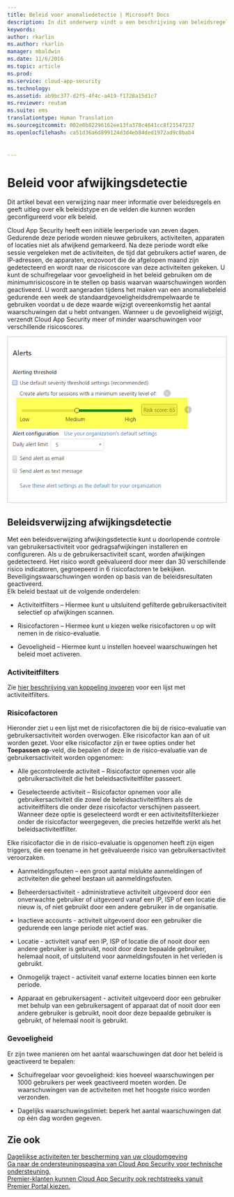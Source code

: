 ```yaml
---
title: Beleid voor anomaliedetectie | Microsoft Docs
description: In dit onderwerp vindt u een beschrijving van beleidsregels voor anomaliedetectie en naslaginformatie over de bouwstenen van een beleid voor anomaliedetectie.
keywords: 
author: rkarlin
ms.author: rkarlin
manager: mbaldwin
ms.date: 11/6/2016
ms.topic: article
ms.prod: 
ms.service: cloud-app-security
ms.technology: 
ms.assetid: ab9bc377-d2f5-4f4c-a419-f1728a15d1c7
ms.reviewer: reutam
ms.suite: ems
translationtype: Human Translation
ms.sourcegitcommit: 002e0b82296162ee13fa378c4641cc8f21547237
ms.openlocfilehash: ca51d36a6d899124d3d4eb84ded1972ad9c8bab4


---
```


# <a name="anomaly-detection-policy"></a>Beleid voor afwijkingsdetectie
Dit artikel bevat een verwijzing naar meer informatie over beleidsregels en geeft uitleg over elk beleidstype en de velden die kunnen worden geconfigureerd voor elk beleid.  
 
Cloud App Security heeft een initiële leerperiode van zeven dagen. Gedurende deze periode worden nieuwe gebruikers, activiteiten, apparaten of locaties niet als afwijkend gemarkeerd. Na deze periode wordt elke sessie vergeleken met de activiteiten, de tijd dat gebruikers actief waren, de IP-adressen, de apparaten, enzovoort die de afgelopen maand zijn gedetecteerd en wordt naar de risicoscore van deze activiteiten gekeken. U kunt de schuifregelaar voor gevoeligheid in het beleid gebruiken om de minimumrisicoscore in te stellen op basis waarvan waarschuwingen worden geactiveerd. U wordt aangeraden tijdens het maken van een anomaliebeleid gedurende een week de standaardgevoeligheidsdrempelwaarde te gebruiken voordat u de deze waarde wijzigt overeenkomstig het aantal waarschuwingen dat u hebt ontvangen. Wanneer u de gevoeligheid wijzigt, verzendt Cloud App Security meer of minder waarschuwingen voor verschillende risicoscores.
  
![Schuifregelaar voor gevoeligheid](./media/sensitivity-slider.png)
## <a name="anomaly-detection-policy-reference"></a>Beleidsverwijzing afwijkingsdetectie  
Met een beleidsverwijzing afwijkingsdetectie kunt u doorlopende controle van gebruikersactiviteit voor gedragsafwijkingen installeren en configureren.  Als u de gebruikersactiviteit scant, worden afwijkingen gedetecteerd. Het risico wordt geëvalueerd door meer dan 30 verschillende risico indicatoren, gegroepeerd in 6 risicofactoren te bekijken. Beveiligingswaarschuwingen worden op basis van de beleidsresultaten geactiveerd.   
Elk beleid bestaat uit de volgende onderdelen:  
  
-   Activiteitfilters – Hiermee kunt u uitsluitend gefilterde gebruikersactiviteit selectief op afwijkingen scannen.  
  
-   Risicofactoren – Hiermee kunt u kiezen welke risicofactoren u op wilt nemen in de risico-evaluatie.  
  
-   Gevoeligheid – Hiermee kunt u instellen hoeveel waarschuwingen het beleid moet activeren.  
  
### <a name="activity-filters"></a>Activiteitfilters  
Zie [hier beschrijving van koppeling invoeren](activity-filters.md) voor een lijst met activiteitfilters.  
  
### <a name="risk-factors"></a>Risicofactoren  
Hieronder ziet u een lijst met de risicofactoren die bij de risico-evaluatie van gebruikersactiviteit worden overwogen. Elke risicofactor kan aan of uit worden gezet. Voor elke risicofactor zijn er twee opties onder het **Toepassen op**-veld, die bepalen of deze in de risico-evaluatie van de gebruikersactiviteit worden opgenomen:  
  
-   Alle gecontroleerde activiteit – Risicofactor opnemen voor alle gebruikersactiviteit die het beleidsactiviteitfilter passeert.  
  
-   Geselecteerde activiteit – Risicofactor opnemen voor alle gebruikersactiviteit die zowel de beleidsactiviteitfilters als de activiteitfilters die onder deze risicofactor verschijnen passeert. Wanneer deze optie is geselecteerd wordt er een activiteitsfilterkiezer onder de risicofactor weergegeven, die precies hetzelfde werkt als het beleidsactiviteitfilter.  
  
Elke risicofactor die in de risico-evaluatie is opgenomen heeft zijn eigen triggers, die een toename in het geëvalueerde risico van gebruikersactiviteit veroorzaken.  
  
-   Aanmeldingsfouten – een groot aantal mislukte aanmeldingen of activiteiten die geheel bestaan uit aanmeldingsfouten.  
  
-   Beheerdersactiviteit - administratieve activiteit uitgevoerd door een onverwachte gebruiker of uitgevoerd vanaf een IP, ISP of een locatie die nieuw is, of niet gebruikt door een andere gebruiker in de organisatie.  
  
-   Inactieve accounts - activiteit uitgevoerd door een gebruiker die gedurende een lange periode niet actief was.  
  
-   Locatie - activiteit vanaf een IP, ISP of locatie die of nooit door een andere gebruiker is gebruikt, nooit door deze bepaalde gebruiker, helemaal nooit, of uitsluitend voor aanmeldingsfouten in het verleden is gebruikt.  
  
-   Onmogelijk traject - activiteit vanaf externe locaties binnen een korte periode.  
  
-   Apparaat en gebruikersagent - activiteit uitgevoerd door een gebruiker met behulp van een gebruikersagent of apparaat dat of nooit door een andere gebruiker is gebruikt, nooit door deze bepaalde gebruiker is gebruikt, of helemaal nooit is gebruikt.  
  
### <a name="sensitivity"></a>Gevoeligheid  
Er zijn twee manieren om het aantal waarschuwingen dat door het beleid is geactiveerd te bepalen:  
  
-   Schuifregelaar voor gevoeligheid: kies hoeveel waarschuwingen per 1000 gebruikers per week geactiveerd moeten worden. De waarschuwingen van de activiteiten met het hoogste risico worden verzonden.  
  
-   Dagelijks waarschuwingslimiet: beperk het aantal waarschuwingen dat op één dag worden gegeven.  
  
## <a name="see-also"></a>Zie ook  
[Dagelijkse activiteiten ter bescherming van uw cloudomgeving](daily-activities-to-protect-your-cloud-environment.md)   
[Ga naar de ondersteuningspagina van Cloud App Security voor technische ondersteuning.](http://support.microsoft.com/oas/default.aspx?prid=16031)   
[Premier-klanten kunnen Cloud App Security ook rechtstreeks vanuit Premier Portal kiezen.](https://premier.microsoft.com/)  
  
  



<!--HONumber=Nov16_HO5-->


